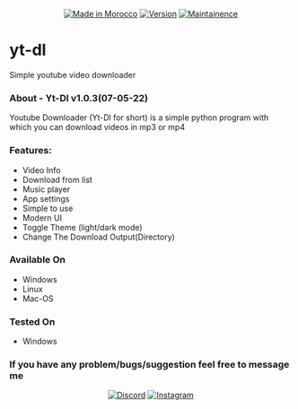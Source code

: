 <p align="center">
<a href="youtube.com/swirx"><img title="Made in Morocco" src="https://img.shields.io/badge/Tool-Yt--Dl-green?style=plastic"></a>
<a href="youtube.com/swirx"><img title="Version" src="https://img.shields.io/badge/Version-1.0.3-green?style=plastic"></a>
<a href="youtube.com/swirx"><img title="Maintainence" src="https://img.shields.io/badge/-Maintained-green?style=plastic"></a>
</p>

# yt-dl

Simple youtube video downloader

### About - Yt-Dl v1.0.3(07-05-22)
Youtube Downloader (Yt-Dl for short) is a simple python program with which you can download videos in mp3 or mp4
### Features:
* Video Info
* Download from list
* Music player
* App settings
* Simple to use
* Modern UI
* Toggle Theme (light/dark mode)
* Change The Download Output(Directory)


### Available On

* Windows
* Linux
* Mac-OS

### Tested On

* Windows


### If you have any problem/bugs/suggestion feel free to message me
<p align="center">
<a href="https://discord.gg/C3ys2Kv"><img title="Discord" src="https://img.shields.io/badge/Discord-blueviolet?style=plastic&logo=discord"></a>
<a href="https://instagram.com/swirx.yt"><img title="Instagram" src="https://img.shields.io/badge/Instagram-ff69b4?style=plastic&logo=instagram"></a>
</p>
